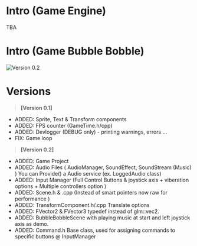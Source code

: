 # Intro (Game Engine)

TBA

# Intro (Game Bubble Bobble)
 ![Version 0.2](https://i.imgur.com/CWmTs0M.jpg)

# Versions
 > **[Version 0.1]**
- ADDED: Sprite, Text & Transform components
- ADDED: FPS counter (GameTime.h/cpp)
- ADDED: Devlogger (DEBUG only) - printing warnings, errors ...
- FIX: Game loop



 > **[Version 0.2]**
- ADDED: Game Project
- ADDED: Audio Files ( AudioManager, SoundEffect, SoundStream (Music) ) You can Provide() a Audio service (ex. LoggedAudio class)
- ADDED: Input Manager (Full Control Buttons & joystick axis + viberation options + Multiple controllers option )
- ADDED: Scene.h & .cpp (Instead of smart pointers now raw for performance )
- ADDED: TransformComponent.h/.cpp Translate options
- ADDED: FVector2 & FVector3 typedef instead of glm::vec2.
- ADDED: BubbleBobbleScene with playing music at start and left joystick axis as demo.
- ADDED: Command.h Base class, used for assigning commands to specific buttons @ InputManager
